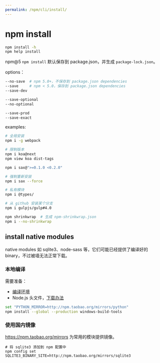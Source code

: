 ```yaml
---
permalink: /npm/cli/install/
---
```


# npm install

```sh
npm install -h
npm help install
```

npm@5 `npm install` 默认保存到 package.json，并生成 `package-lock.json`。

options：

```sh
--no-save  # npm 5.0+，不保存到 package.json dependencies
--save     # npm < 5.0，保存到 package.json dependencies
--save-dev

--save-optional
--no-optional

--save-prod
--save-exact
```

examples:

```sh
# 全局安装
npm i -g webpack

# 限制版本
npm i koa@next
npm view koa dist-tags

npm i sax@">=0.1.0 <0.2.0"

# 强制重新安装
npm i sax --force

# 私有模块
npm i @types/

# 从 github 安装某个分支
npm i gulpjs/gulp#4.0

npm shrinkwrap  # 生成 npm-shrinkwrap.json
npm i --no-shrinkwrap
```

## install native modules

native modules 如 sqlite3、node-sass 等，它们可能已经提供了编译好的 binary，不过被墙无法正常下载。

### 本地编译

需要准备：

- [编译环境](https://github.com/Microsoft/nodejs-guidelines/blob/master/windows-environment.md#prerequisites)
- Node.js 头文件，[下载办法](https://github.com/mafintosh/node-gyp-install)

```sh
set "PYTHON_MIRROR=http://npm.taobao.org/mirrors/python"
npm install --global --production windows-build-tools
```

### 使用国内镜像

<https://npm.taobao.org/mirrors> 为常用的模块提供镜像。

```shell
# 将 sqlite3 添加到 npm 配置中
npm config set SQLITE3_BINARY_SITE=http://npm.taobao.org/mirrors/sqlite3
```
